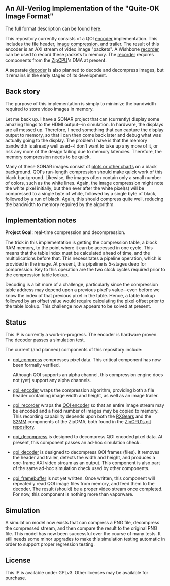 ## An All-Verilog Implementation of the "Quite-OK Image Format"

The full format description can be found
[here](https://qoiformat.org/qoi-specification.pdf).

This repository currently consists of a QOI [encoder](rtl/qoi_encoder.v)
implementation.  This includes the file header,
[image compression](rtl/qoi_compress.v), and trailer.  The result of this
encoder is an AXI stream of video image "packets".  A Wishbone
[recorder](rtl/qoi_recorder.v) can be used to record these packets to memory.
The [recorder](rtl/qoi_recorder.v) requires components from the
[ZipCPU](https://github.com/ZipCPU)'s DMA at present.

A separate [decoder](rtl/qoi_decoder.v) is also planned to decode and
decompress images, but it remains in the early stages of its development.

## Back story

The purpose of this implementation is simply to minimize the bandwidth required
to store video images in memory.

Let me back up.  I have a SONAR project that can (currently) display some
amazing things to the HDMI output--in simulation.  In hardware, the displays are
all messed up.  Therefore, I need something that can capture the display output
to memory, so that I can then come back later and debug what was actually going
to the display.  The problem I have is that the memory bandwidth is already well
used--I don't want to take up any more of it, or risk any more of the design
failing due to memory latencies.  Therefore, the memory compression needs to
be quick.

Many of these SONAR images consist of [plots or other
charts](https://github.com/ZipCPU/vgasim/tree/dev/rtl/gfx) on a black
background.  QOI's run-length compression should make quick work of this black
background.  Likewise, the images often contain only a small number of colors,
such as the white lines.  Again, the image compression might note the white
pixel initially, but then ever after the white pixel(s) will be compressed to
a single byte of white, followed by a single byte of black, followed by a run of
black.  Again, this should compress quite well, reducing the bandwidth to memory
required by the algorithm.

## Implementation notes

**Project Goal**: real-time compression and decompression.

The trick in this implementation is getting the compression table, a block RAM
memory, to the point where it can be accessed in one cycle.  This means that
the table index must be calculated ahead of time, and the multiplications
before that.  This necessitates a pipeline operation, which is provided in
the image.  At present, this pipeline is 5-stages deep for compression.
Key to this operation are the two clock cycles required prior to the compression
table lookup.

Decoding is a bit more of a challenge, particularly since the compression
table address may depend upon a previous pixel's value--even before we know
the index of that previous pixel in the table.  Hence, a table lookup followed
by an offset value would require calculating the pixel offset prior to the
table lookup.  This challenge now appears to be solved at present.

## Status

This IP is currently a work-in-progress.  The encoder is hardware proven.  The
decoder passes a simulation test.

The current (and planned) components of this repository include:

- [qoi_compress](rtl/qoi_compress.v) compresses pixel data.  This
  critical component has now been formally verified.

  Although QOI supports an alpha channel, this compression engine does not
  (yet) support any alpha channels.

- [qoi_encoder](rtl/qoi_encoder.v) wraps the compression algorithm, providing
  both a file header containing image width and height, as well as an
  image trailer.

- [qoi_recorder](rtl/qoi_recorder.v) wraps the [QOI encoder](rtl/qoi_encoder.v)
  so that an entire image stream may be encoded and a fixed number of images
  may be copied to memory.  This recording capability depends upon both the
  [RXGears](https://github.com/ZipCPU/zipcpu/blob/master/rtl/zipdma/zipdma_rxgears.v) and the
  [S2MM](https://github.com/ZipCPU/zipcpu/blob/master/rtl/zipdma/zipdma_s2mm.v)
  components of the ZipDMA, both found in the
  [ZipCPU's git repository](https://github.com/ZipCPU/zipcpu).

- [qoi_decompress](rtl/qoi_decompress.v) is designed to decompress QOI encoded
  pixel data.  At present, this component passes an ad-hoc simulation check.

- [qoi_decoder](rtl/qoi_decoder.v) is designed to decompress QOI frames (files).
  It removes the header and trailer, detects the width and height, and
  produces a one-frame AXI video stream as an output.  This component is
  also part of the same ad-hoc simulation check used by other components.

- [qoi_framebuffer]() is not yet written.  Once written, this component will
  repeatedly read QOI image files from memory, and feed them to the decoder.
  The result (should) be a proper video stream once completed.  For now, this
  component is nothing more than vaporware.

## Simulation

A simulation model now exists that can compress a PNG file, decompress the
compressed stream, and then compare the result to the original PNG file.  This
model has now been successful over the course of many tests.  It still needs
some minor upgrades to make this simulation testing automatic in order to
support proper regression testing.

## License

This IP is available under GPLv3.  Other licenses may be available for purchase.

